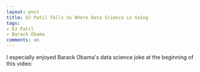 ```yaml
---
layout: post
title: DJ Patil Tells Us Where Data Science is Going
tags: 
- DJ Patil
- Barack Obama
comments: on
---
```

I especially enjoyed Barack Obama's data science joke at the beginning of this video:

<div class="youtube" id="3_1reLdh5xw" style="width: 560px; height: 315px;"></div>
<script src="/js/youtube.js"></script>